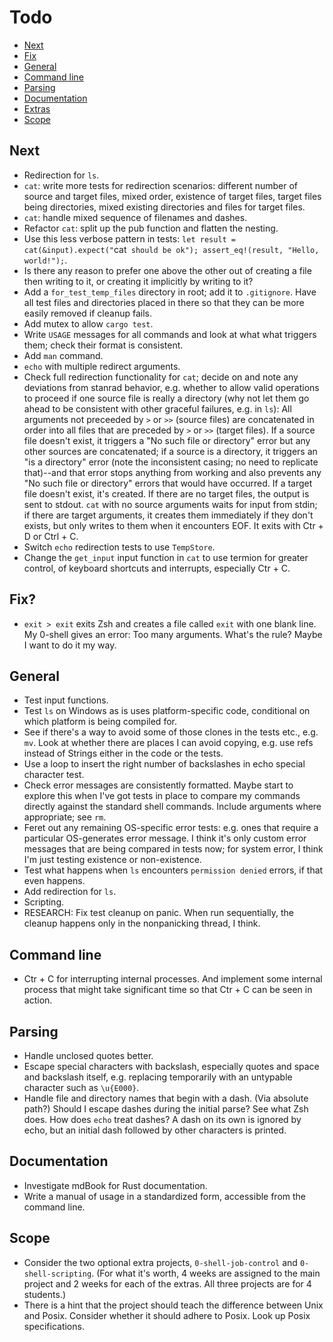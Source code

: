 # Todo

- [Next](#next)
- [Fix](#fix)
- [General](#general)
- [Command line](#command-line)
- [Parsing](#parsing)
- [Documentation](#documentation)
- [Extras](#extras)
- [Scope](#scope)

## Next

- Redirection for `ls`.
- `cat`: write more tests for redirection scenarios: different number of source and target files, mixed order, existence of target files, target files being directories, mixed existing directories and files for target files.
- `cat`: handle mixed sequence of filenames and dashes.
- Refactor `cat`: split up the pub function and flatten the nesting.
- Use this less verbose pattern in tests: `let result = cat(&input).expect("`cat` should be ok"); assert_eq!(result, "Hello, world!");`.
- Is there any reason to prefer one above the other out of creating a file then writing to it, or creating it implicitly by writing to it?
- Add a `for_test_temp_files` directory in root; add it to `.gitignore`. Have all test files and directories placed in there so that they can be more easily removed if cleanup fails.
- Add mutex to allow `cargo test`.
- Write `USAGE` messages for all commands and look at what what triggers them; check their format is consistent.
- Add `man` command.
- `echo` with multiple redirect arguments.
- Check full redirection functionality for `cat`; decide on and note any deviations from stanrad behavior, e.g. whether to allow valid operations to proceed if one source file is really a directory (why not let them go ahead to be consistent with other graceful failures, e.g. in `ls`): All arguments not preceeded by `>` or `>>` (source files) are concatenated in order into all files that are preceded by `>` or `>>` (target files). If a source file doesn't exist, it triggers a "No such file or directory" error but any other sources are concatenated; if a source is a directory, it triggers an "is a directory" error (note the inconsistent casing; no need to replicate that)--and that error stops anything from working and also prevents any "No such file or directory" errors that would have occurred. If a target file doesn't exist, it's created. If there are no target files, the output is sent to stdout. `cat` with no source arguments waits for input from stdin; if there are target arguments, it creates them immediately if they don't exists, but only writes to them when it encounters EOF. It exits with Ctr + D or Ctrl + C.
- Switch `echo` redirection tests to use `TempStore`.
- Change the `get_input` input function in `cat` to use termion for greater control, of keyboard shortcuts and interrupts, especially Ctr + C.

## Fix?

- `exit > exit` exits Zsh and creates a file called `exit` with one blank line. My 0-shell gives an error: Too many arguments. What's the rule? Maybe I want to do it my way.

## General

- Test input functions.
- Test `ls` on Windows as is uses platform-specific code, conditional on which platform is being compiled for.
- See if there's a way to avoid some of those clones in the tests etc., e.g. `mv`. Look at whether there are places I can avoid copying, e.g. use refs instead of Strings either in the code or the tests.
- Use a loop to insert the right number of backslashes in echo special character test.
- Check error messages are consistently formatted. Maybe start to explore this when I've got tests in place to compare my commands directly against the standard shell commands. Include arguments where appropriate; see `rm`.
- Feret out any remaining OS-specific error tests: e.g. ones that require a particular OS-generates error message. I think it's only custom error messages that are being compared in tests now; for system error, I think I'm just testing existence or non-existence.
- Test what happens when `ls` encounters `permission denied` errors, if that even happens.
- Add redirection for `ls`.
- Scripting.
- RESEARCH: Fix test cleanup on panic. When run sequentially, the cleanup happens only in the nonpanicking thread, I think.

## Command line

- Ctr + C for interrupting internal processes. And implement some internal process that might take significant time so that Ctr + C can be seen in action.

## Parsing

- Handle unclosed quotes better.
- Escape special characters with backslash, especially quotes and space and backslash itself, e.g. replacing temporarily with an untypable character such as `\u{E000}`.
- Handle file and directory names that begin with a dash. (Via absolute path?) Should I escape dashes during the initial parse? See what Zsh does. How does `echo` treat dashes? A dash on its own is ignored by echo, but an initial dash followed by other characters is printed.

## Documentation

- Investigate mdBook for Rust documentation.
- Write a manual of usage in a standardized form, accessible from the command line.

## Scope

- Consider the two optional extra projects, `0-shell-job-control` and `0-shell-scripting`. (For what it's worth, 4 weeks are assigned to the main project and 2 weeks for each of the extras. All three projects are for 4 students.)
- There is a hint that the project should teach the difference between Unix and Posix. Consider whether it should adhere to Posix. Look up Posix specifications.

